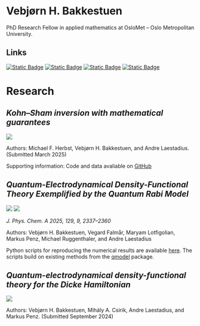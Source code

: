 # Vebjørn H. Bakkestuen
PhD Research Fellow in applied mathematics at OsloMet – Oslo Metropolitan University.
## Links
[![Static Badge](https://img.shields.io/badge/OsloMet-Website-gray?labelColor=%23ffdd00)](https://uni.oslomet.no/regal/vebjorn-h-bakkestuen/)
[![Static Badge](https://img.shields.io/badge/0009--0009--2809--6482-gray?logo=orcid)](https://orcid.org/0009-0009-2809-6482)
[![Static Badge](https://img.shields.io/badge/Google_Scholar-gray?logo=Google%20Scholar)](https://scholar.google.com/citations?user=q4yS5bcAAAAJ&hl)
[![Static Badge](https://img.shields.io/badge/ResearchGate-gray?logo=ResearchGate)](https://www.researchgate.net/profile/Vebjorn-Bakkestuen)



# Research
## *Kohn–Sham inversion with mathematical guarantees*
[![](https://img.shields.io/badge/arXiv-2409.04372-red?logo=arXiv)](https://arxiv.org/abs/2409.04372) 

Authors: Michael F. Herbst, Vebjørn H. Bakkestuen, and Andre Laestadius. (Submitted March 2025)

Supporting information: Code and data avaliable on [GitHub](https://github.com/mfherbst/supporting-my-inversion/tree/master)

## *Quantum-Electrodynamical Density-Functional Theory Exemplified by the Quantum Rabi Model*
[![](https://img.shields.io/badge/doi-10.1021%2Facs.jpca.4c07690-blue)](https://doi.org/10.1021/acs.jpca.4c07690) [![](https://img.shields.io/badge/arXiv-2411.15256-red?logo=arXiv)
](https://arxiv.org/abs/2411.15256) 

*J. Phys. Chem. A 2025, 129, 9, 2337–2360*

Authors: Vebjørn H. Bakkestuen, Vegard Falmår, Maryam Lotfigolian, Markus Penz, Michael Ruggenthaler, and Andre Laestadius

Python scripts for reproducing the numerical results are available [here](https://github.com/VegardFalmaar/QEDFT-Quantum-Rabi-Code).
The scripts build on existing methods from the [qmodel](https://github.com/magmage/qmodel) package. 

## *Quantum-electrodynamical density-functional theory for the Dicke Hamiltonian*
[![](https://img.shields.io/badge/arXiv-2409.13767-red?logo=arXiv)](https://arxiv.org/abs/2409.13767) 

Authors: Vebjørn H. Bakkestuen, Mihály A. Csirik, Andre Laestadius, and Markus Penz. (Submitted September 2024)


<!---
vebjorhb/vebjorhb is a ✨ special ✨ repository because its `README.md` (this file) appears on your GitHub profile.
You can click the Preview link to take a look at your changes.
--->
